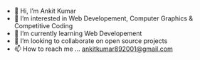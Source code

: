 - 👋 Hi, I’m Ankit Kumar
- 👀 I’m interested in Web Developement, Computer Graphics & Competitive Coding
- 🌱 I’m currently learning Web Developement
- 💞️ I’m looking to collaborate on open source projects
- 📫 How to reach me ... ankitkumar892001@gmail.com

<!---
ankitkumar892001/ankitkumar892001 is a ✨ special ✨ repository because its `README.md` (this file) appears on your GitHub profile.
You can click the Preview link to take a look at your changes.
--->
